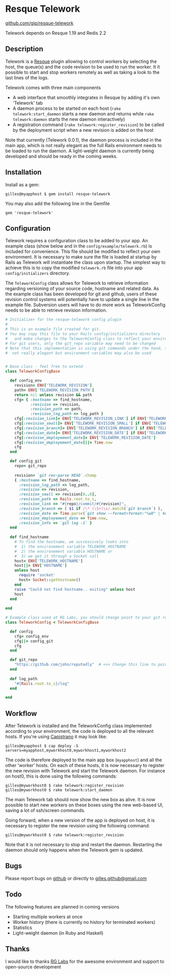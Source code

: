 Resque Telework
===============

[github.com/gip/resque-telework](https://github.com/gip/resque-telework)

Telework depends on Resque 1.19 and Redis 2.2

Description
-----------

Telework is a [Resque](https://github.com/defunkt/resque) plugin allowing to control workers by selecting the host, the queue(s) and the code revision to be used to run the worker. It it possible to start and stop workers remotely as well as taking a look to the last lines of the logs.

Telework comes with three main components

* A web interface that smoothly integrates in Resque by adding it's own 'Telework' tab
* A daemon process to be started on each host (`rake telework:start_daemon` starts a new daemon and returns while `rake telework:daemon` starts the new daemon interactively)
* A registration command (`rake telework:register_revision`) to be called by the deployment script when a new revision is added on the host

Note that currently (Telework 0.0.1), the daemon process is included in the main app, which is not really elegant as the full Rails environment needs to be loaded to run the daemon. A light-weight daemon is currently being developed and should be ready in the coming weeks.

Installation
------------

Install as a gem:

```
gilles@myapphost $ gem install resque-telework
```

You may also add the following line in the Gemfile

```
gem 'resque-telework'
```

Configuration
-------------

Telework requires a configuration class to be added to your app. An example class (show below and in the `config/example/telework.rb`) is included for convenience. This file should be modified to reflect your own environment. It is necessary to make sure the file is loaded at startup by Rails as Telework will instantiate the class upon startup. The simplest way to achieve this is to copy the modified `telework.rb` file into your app `config/initializers` directory.

The `TeleworkConfig` class allows for Telework to retrieve information regarding versioning of your source code, hostname and related data. As the example class has been developed for git and github, users of these revision control systems will potentially have to update a single line in the example file. Subversion users will have to do more work as TeleworkConfig needs to be able to retrieve revision information.

```ruby
# Initializer for the resque-telework config plugin
#
# This is an example file created for git. 
# You may copy this file to your Rails config/initializers directory
#   and make changes to the TeleworkConfig class to reflect your environment
# For git users, only the git_repo variable may need to be changed
# Note that this implementation is using git commands under the hood, that is
#  not really elegant but environment variables may also be used


# Base class - feel free to extend
class TeleworkConfigBase

  def config_env
    revision= ENV['TELEWORK_REVISION']
    path= ENV['TELEWORK_REVISION_PATH']
    return nil unless revision && path
    cfg= { :hostname => find_hostname,
           :revision => revision,
           :revision_path => path,
           :revision_log_path => log_path }
    cfg[:revision_link]= ENV['TELEWORK_REVISION_LINK'] if ENV['TELEWORK_REVISION_LINK']
    cfg[:revision_small]= ENV['TELEWORK_REVISION_SMALL'] if ENV['TELEWORK_REVISION_SMALL']
    cfg[:revision_branch]= ENV['TELEWORK_REVISION_BRANCH'] if ENV['TELEWORK_REVISION_BRANCH']
    cfg[:revision_date]= ENV['TELEWORK_REVISION_DATE'] if ENV['TELEWORK_REVISION_DATE']
    cfg[:revision_deployement_date]= ENV['TELEWORK_REVISION_DATE']
    cfg[:revision_deployement_date]||= Time.now
    cfg
  end

  def config_git
    repo= git_repo
    
    revision= `git rev-parse HEAD`.chomp    
    { :hostname => find_hostname,
      :revision_log_path => log_path,
      :revision => revision,
      :revision_small => revision[0..6],
      :revision_path => Rails.root.to_s,
      :revision_link => "#{repo}/commit/#{revision}",
      :revision_branch => ( $1 if /\* (\S+)\s/.match(`git branch`) ),
      :revision_date => Time.parse(`git show --format=format:"%aD" | head -n1`),
      :revision_deployement_date => Time.now,
      :revision_info => `git log -1` }
  end
  
  def find_hostname
    # To find the hostname, we successively looks into
    #  1) the environement variable TELEWORK_HOSTNAME
    #  2) the environement variable HOSTNAME or
    #  3) we get it through a Socket call
    host= ENV['TELEWORK_HOSTNAME']
    host||= ENV['HOSTNAME']
    unless host
      require 'socket'
      host= Socket::gethostname()
    end
    raise "Could not find hostname.. exiting" unless host
    host
  end
    
end

# Example class used at RG Labs, you should change point to your git repo
class TeleworkConfig < TeleworkConfigBase

  def config
    cfg= config_env
    cfg||= config_git
    cfg
  end

  def git_repo
    "https://github.com/john/reputedly"  # <<< Change this line to point to your own git repo
  end
  
  def log_path
    "#{Rails.root.to_s}/log"
  end

end
```

Workflow
--------

After Telework is installed and the TeleworkConfig class implemented according to your environment, the code is deployed to all the relevant hosts. If you're using [Capistrano](https://github.com/capistrano/capistrano) it may look like:

```
gilles@myapphost $ cap deploy -S servers=myapphost,myworkhost0,myworkhost1,myworkhost2
```

The code is therefore deployed to the main app box (`myapphost`) and all the other 'worker' hosts. On each of these hosts, it is now necessary to register the new revision with Telework and start the Telework daemon. For instance on host0, this is done using the following commands:

```
gilles@myworkhost0 $ rake telework:register_revision
gilles@myworkhost0 $ rake telework:start_daemon
```

The main Telework tab should now show the new box as alive. It is now possible to start new workers on these boxes using the new web-based UI, saving a lot of ssh/screen commands.

Going forward, when a new version of the app is deployed on host, it is necessary to register the new revision using the following command:

```
gilles@myworkhost0 $ rake telework:register_revision
```
Note that it is not necessary to stop and restart the daemon. Restarting the daemon should only happens when the Telework gem is updated.

Bugs
----

Please report bugs on [github](https://github.com/gip/resque-telework/issues) or directly to [gilles.github@gmail.com](gilles.github@gmail.com)

Todo
----

The following features are planned in coming versions

* Starting multiple workers at once
* Worker history (there is currently no history for terminated workers)
* Statistics
* Light-weight daemon (in Ruby and Haskell)

Thanks
------

I would like to thanks [RG Labs](http://www.rglabsinc.com/) for the awesome environment and support to open-source development 
